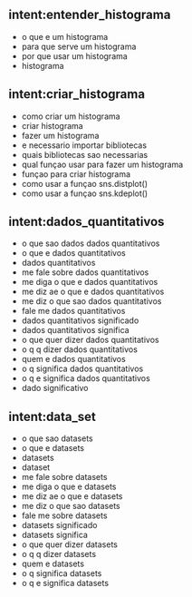 ## intent:entender_histograma
- o que e um histograma
- para que serve um histograma
- por que usar um histograma
- histograma

## intent:criar_histograma
- como criar um histograma
- criar histograma
- fazer um histograma
- e necessario importar bibliotecas
- quais bibliotecas sao necessarias
- qual funçao usar para fazer um histograma
- funçao para criar histograma
- como usar a funçao sns.distplot()
- como usar a funçao sns.kdeplot()

## intent:dados_quantitativos
- o que sao dados dados quantitativos
- o que e dados quantitativos
- dados quantitativos
- me fale sobre dados quantitativos
- me diga o que e dados quantitativos
- me diz ae o que e dados quantitativos
- me diz o que sao dados quantitativos
- fale me dados quantitativos
- dados quantitativos significado
- dados quantitativos significa
- o que quer dizer dados quantitativos
- o q q dizer dados quantitativos
- quem e dados quantitativos
- o q significa dados quantitativos
- o q e significa dados quantitativos
- dado significativo

## intent:data_set
- o que sao datasets
- o que e datasets
- datasets
- dataset
- me fale sobre datasets
- me diga o que e datasets
- me diz ae o que e datasets
- me diz o que sao datasets
- fale me sobre datasets
- datasets significado
- datasets significa
- o que quer dizer datasets
- o q q dizer datasets
- quem e datasets
- o q significa datasets
- o q e significa datasets
